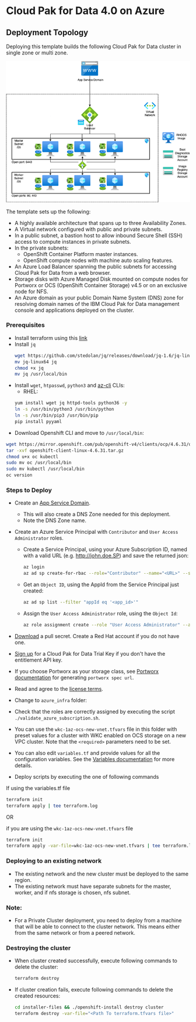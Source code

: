 # Cloud Pak for Data 4.0 on Azure

## Deployment Topology

Deploying this template builds the following Cloud Pak for Data cluster in single zone or multi zone.

![Alt text](images/AzureCPD-Arch.png)

The template sets up the following:
- A highly available architecture that spans up to three Availability Zones.
- A Virtual network configured with public and private subnets.
- In a public subnet, a bastion host to allow inbound Secure Shell (SSH) access to compute instances in private subnets.
-	In the private subnets:
    * OpenShift Container Platform master instances.
    * OpenShift compute nodes with machine auto scaling features.
- An Azure Load Balancer spanning the public subnets for accessing Cloud Pak for Data from a web browser.
- Storage disks with Azure Managed Disk mounted on compute nodes for Portworx or OCS (OpenShift Container Storage) v4.5 or on an exclusive node for NFS.
- An Azure domain as your public Domain Name System (DNS) zone for resolving domain names of the IBM Cloud Pak for Data management console and applications deployed on the cluster.

### Prerequisites
* Install terraform using this [link](https://learn.hashicorp.com/tutorials/terraform/install-cli)
* Install `jq`
  ```bash
  wget https://github.com/stedolan/jq/releases/download/jq-1.6/jq-linux64
  mv jq-linux64 jq
  chmod +x jq
  mv jq /usr/local/bin
  ```
* Install `wget`, `htpasswd`, `python3` and [az-cli](https://docs.microsoft.com/en-us/cli/azure/install-azure-cli?view=azure-cli-latest) CLIs:
  * RHEL:
  ```bash
  yum install wget jq httpd-tools python36 -y
  ln -s /usr/bin/python3 /usr/bin/python
  ln -s /usr/bin/pip3 /usr/bin/pip
  pip install pyyaml
  ```
* Download Openshift CLI and move to `/usr/local/bin`:
```bash
wget https://mirror.openshift.com/pub/openshift-v4/clients/ocp/4.6.31/openshift-client-linux-4.6.31.tar.gz
tar -xvf openshift-client-linux-4.6.31.tar.gz
chmod u+x oc kubectl
sudo mv oc /usr/local/bin
sudo mv kubectl /usr/local/bin
oc version
```


### Steps to Deploy

* Create an [App Service Domain](https://portal.azure.com/#create/Microsoft.Domain).
  * This will also create a DNS Zone needed for this deployment.
  * Note the DNS Zone name.
* Create an Azure Service Principal with `Contributor` and `User Access Administrator` roles.
  * Create a Service Principal, using your Azure Subscription ID, named with a valid URL (e.g. http://john.doe.SP) and save the returned json:
    ```bash
    az login
    az ad sp create-for-rbac --role="Contributor" --name="<URL>" --scopes="/subscriptions/<subscription_id>"
    ```
  * Get an `Object ID`, using the AppId from the Service Principal just created:
    ```bash
    az ad sp list --filter "appId eq '<app_id>'"
    ```
  * Assign the `User Access Administrator` role, using the `Object Id`:
    ```bash
    az role assignment create --role "User Access Administrator" --assignee-object-id "<object_id>"
    ```
* [Download](https://cloud.redhat.com/openshift/install/pull-secret) a pull secret. Create a Red Hat account if you do not have one.

* [Sign up](https://www.ibm.com/account/reg/us-en/signup?formid=urx-42212) for a Cloud Pak for Data Trial Key if you don't have the entitlement API key.

* If you choose Portworx as your storage class, see [Portworx documentation](PORTWORX.md) for generating `portworx spec url`. 

* Read and agree to the [license terms](https://ibm.biz/BdffBz).

* Change to `azure_infra` folder:

* Check that the roles are correctly assigned by executing the script `./validate_azure_subscription.sh`.
* You can use the `wkc-1az-ocs-new-vnet.tfvars` file in this folder with preset values for a cluster with WKC enabled on OCS storage on a new VPC cluster. Note that the `<required>` parameters need to be set.
* You can also edit `variables.tf` and provide values for all the configuration variables. See the [Variables documentation](VARIABLES.md) for more details.

* Deploy scripts by executing the one of following commands

If using the variables.tf file

```bash
terraform init
terraform apply | tee terraform.log
```

OR 

if you are using the `wkc-1az-ocs-new-vnet.tfvars` file

```bash
terraform init
terraform apply -var-file=wkc-1az-ocs-new-vnet.tfvars | tee terraform.log
```

### Deploying to an existing network
* The existing network and the new cluster must be deployed to the same region.
* The existing network must have separate subnets for the master, worker, and if nfs storage is chosen, nfs subnet.

### Note:
* For a Private Cluster deployment, you need to deploy from a machine that will be able to connect to the cluster network. This means either from the same network or from a peered network.

### Destroying the cluster

* When cluster created successfully, execute following commands to delete the cluster:
  ```bash
  terraform destroy
  ```
* If cluster creation fails, execute following commands to delete the created resources:
  ```bash
  cd installer-files && ./openshift-install destroy cluster
  terraform destroy -var-file="<Path To terraform.tfvars file>"
  ```

